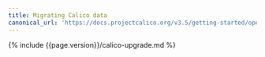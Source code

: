 ```yaml
---
title: Migrating Calico data
canonical_url: 'https://docs.projectcalico.org/v3.5/getting-started/openstack/upgrade/migrate'
---
```


{% include {{page.version}}/calico-upgrade.md %}

